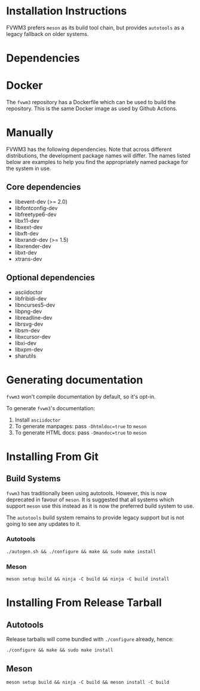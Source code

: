 Installation Instructions
=========================

FVWM3 prefers `meson` as its build tool chain, but provides `autotools` as a
legacy fallback on older systems.

Dependencies
============

Docker
======

The `fvwm3` repository has a Dockerfile which can be used to build the
repository.  This is the same Docker image as used by Github Actions.

Manually
========

FVWM3 has the following dependencies.  Note that across different
distributions, the development package names will differ.  The names listed
below are examples to help you find the appropriately named package for the
system in use.

## Core dependencies

* libevent-dev (>= 2.0)
* libfontconfig-dev
* libfreetype6-dev
* libx11-dev
* libxext-dev
* libxft-dev
* libxrandr-dev (>= 1.5)
* libxrender-dev
* libxt-dev
* xtrans-dev

## Optional dependencies

* asciidoctor
* libfribidi-dev
* libncurses5-dev
* libpng-dev
* libreadline-dev
* librsvg-dev
* libsm-dev
* libxcursor-dev
* libxi-dev
* libxpm-dev
* sharutils

Generating documentation
========================

`fvwm3` won't compile documentation by default, so it's opt-in.

To generate `fvwm3`'s documentation:

1. Install `asciidoctor`
2. To generate manpages:  pass `-Dhtmldoc=true` to `meson`
3. To generate HTML docs: pass `-Dmandoc=true` to `meson`


Installing From Git
===================

## Build Systems

`fvwm3` has traditionally been using autotools.  However, this is now
deprecated in favour of `meson`.  It is suggested that all systems which
support `meson` use this instead as it is now the preferred build system to
use.

The `autotools` build system remains to provide legacy support but is not
going to see any updates to it.

### Autotools

```
./autogen.sh && ./configure && make && sudo make install
```

### Meson

```
meson setup build && ninja -C build && ninja -C build install
```

Installing From Release Tarball
===============================

## Autotools

Release tarballs will come bundled with `./configure` already, hence:

```
./configure && make && sudo make install
```

## Meson

```
meson setup build && ninja -C build && meson install -C build
```
